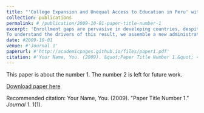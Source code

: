 ```yaml
---
title: "'College Expansion and Unequal Access to Education in Peru' with José Flor-Toro [(Download PDF)](https://github.com/Magna24/Hosted-Files/raw/main/Matteo_Magnaricotte_JMP.pdf)"
collection: publications
permalink: # /publication/2009-10-01-paper-title-number-1
excerpt: 'Enrollment gaps are pervasive in developing countries, despite public investment and legislation aimed at democratizing access to college. We study the effects of opening new college campuses in underserved areas, a commonly proposed policy to reduce such gaps. Using Peruvian census data to estimate a difference in differences model, we find that enrollment increased by about 1p.p. or 10% in the short term. However, estimated effects for minority students are only half the size of others, widening preexisting gaps.
To understand the drivers of this result, we assemble a new administrative dataset on college applications and build a model of education demand with heterogeneity in preferences and probability of admission. The results show that the interaction of initial advantage and meritocratic criteria increases educational inequality: even though proximity is highly valued by less-advantaged students, meritocratic admission criteria hinder poor and minority students, who disproportionately attend lower-quality high schools. Our counterfactuals show that addressing high school quality disparities is more likely to reduce college enrollment inequality than further supply expansions.'
date: #2009-10-01
venue: #'Journal 1'
paperurl: #'http://academicpages.github.io/files/paper1.pdf'
citation: #'Your Name, You. (2009). &quot;Paper Title Number 1.&quot; <i>Journal 1</i>. 1(1).'
---
```

This paper is about the number 1. The number 2 is left for future work.

[Download paper here](https://github.com/Magna24/Hosted-Files/raw/main/Matteo_Magnaricotte_JMP.pdf)

Recommended citation: Your Name, You. (2009). "Paper Title Number 1." <i>Journal 1</i>. 1(1).